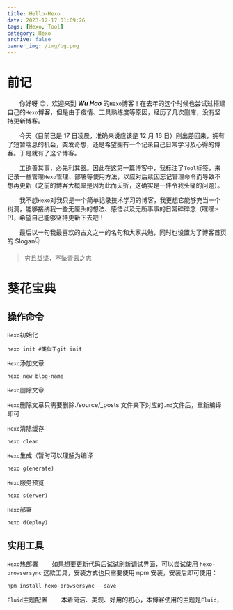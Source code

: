 ```yaml
---
title: Hello-Hexo
date: 2023-12-17 01:09:26
tags: [Hexo, Tool]
category: Hexo
archive: false
banner_img: /img/bg.png
---
```


# 前记

&emsp;&emsp;你好呀 😊，欢迎来到 **_Wu Hao_** 的`Hexo`博客！在去年的这个时候也尝试过搭建自己的`Hexo`博客，但是由于疫情、工具熟练度等原因，经历了几次删库，没有坚持更新博客。

&emsp;&emsp;今天（目前已是 17 日凌晨，准确来说应该是 12 月 16 日）刚出差回来，拥有了短暂喘息的机会，突发奇想，还是希望拥有一个记录自己日常学习及心得的博客。于是就有了这个博客。

&emsp;&emsp;工欲善其事，必先利其器。因此在这第一篇博客中，我标注了`Tool`标签，来记录一些管理`Hexo`管理、部署等使用方法，以应对后续因忘记管理命令而导致不想再更新（之前的博客大概率是因为此而夭折，这确实是一件令我头痛的问题）。

&emsp;&emsp;我不想`Hexo`对我只是一个简单记录技术学习的博客，我更想它能够充当一个树洞，能够接纳我一些无厘头的想法、感悟以及无所事事的日常碎碎念（嘿嘿:-P)，希望自己能够坚持更新下去吧！

&emsp;&emsp;最后以一句我最喜欢的古文之一的名句和大家共勉，同时也设置为了博客首页的 Slogan👇

> 穷且益坚，不坠青云之志

# 葵花宝典

## 操作命令

`Hexo`初始化

    hexo init #类似于git init

`Hexo`添加文章

    hexo new blog-name

`Hexo`删除文章

`Hexo`删除文章只需要删除./source/\_posts 文件夹下对应的`.md`文件后，重新编译即可

`Hexo`清除缓存

    hexo clean

`Hexo`生成（暂时可以理解为编译

    hexo g(enerate)

`Hexo`服务预览

    hexo s(erver)

`Hexo`部署

    hexo d(eploy)

## 实用工具

`Hexo`热部署
&emsp;&emsp;如果想要更新代码后试试刷新调试界面，可以尝试使用 `hexo-browsersync` 这款工具，安装方式也只需要使用 npm 安装，安装后即可使用：

    npm install hexo-browsersync --save

`Fluid`主题配置
&emsp;&emsp;本着简洁、美观、好用的初心，本博客使用的主题是`Fluid`，
